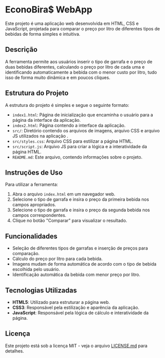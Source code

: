 # EconoBira$ WebApp

Este projeto é uma aplicação web desenvolvida em HTML, CSS e JavaScript, projetada para comparar o preço por litro de diferentes tipos de bebidas de forma simples e intuitiva. 

## Descrição

A ferramenta permite aos usuários inserir o tipo de garrafa e o preço de duas bebidas diferentes, calculando o preço por litro de cada uma e identificando automaticamente a bebida com o menor custo por litro, tudo isso de forma muito dinâmica e em poucos cliques.

## Estrutura do Projeto

A estrutura do projeto é simples e segue o seguinte formato:

- `index1.html`: Página de inicialização que encaminha o usuário para a página da interface da aplicação.
- `index2.html`: Página contendo a interface da aplicação.
- `src/`: Diretório contendo os arquivos de imagens, arquivo CSS e arquivo JS utilizados na aplicação .
- `src/styles.css`: Arquivo CSS para estilizar a página HTML.
- `src/script.js`: Arquivo JS para criar a lógica e a interatividade da página HTML.
- `README.md`: Este arquivo, contendo informações sobre o projeto.

## Instruções de Uso

Para utilizar a ferramenta:

1. Abra o arquivo `index.html` em um navegador web.
2. Selecione o tipo de garrafa e insira o preço da primeira bebida nos campos apropriados.
3. Selecione o tipo de garrafa e insira o preço da segunda bebida nos campos correspondentes.
4. Clique no botão "Comparar" para visualizar o resultado.

## Funcionalidades

- Seleção de diferentes tipos de garrafas e inserção de preços para comparação.
- Cálculo do preço por litro para cada bebida.
- Imagens mudam de forma automática de acordo com o tipo de bebida escolhida pelo usuário.
- Identificação automática da bebida com menor preço por litro.

## Tecnologias Utilizadas

- **HTML5**: Utilizado para estruturar a página web.
- **CSS3**: Responsável pela estilização e aparência da aplicação.
- **JavaScript**: Responsável pela lógica de cálculo e interatividade da página.


## Licença

Este projeto está sob a licença MIT - veja o arquivo [LICENSE.md](LICENSE.md) para detalhes.
